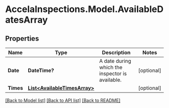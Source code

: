 # AccelaInspections.Model.AvailableDatesArray
## Properties

Name | Type | Description | Notes
------------ | ------------- | ------------- | -------------
**Date** | **DateTime?** | A date during which the inspector is available. | [optional] 
**Times** | [**List&lt;AvailableTimesArray&gt;**](AvailableTimesArray.md) |  | [optional] 

[[Back to Model list]](../README.md#documentation-for-models) [[Back to API list]](../README.md#documentation-for-api-endpoints) [[Back to README]](../README.md)

